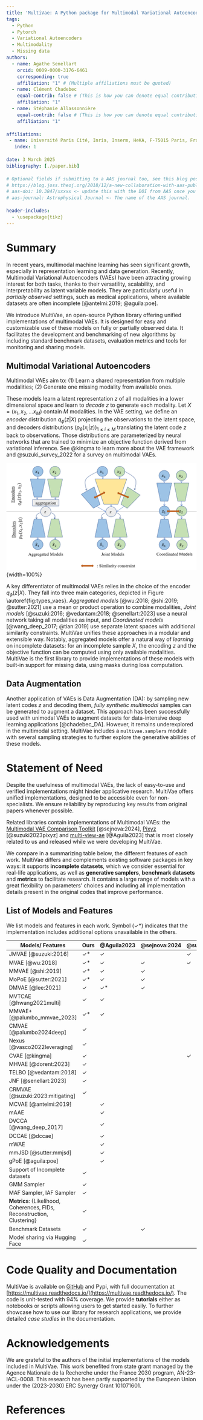 ```yaml
---
title: 'MultiVae: A Python package for Multimodal Variational Autoencoders on Partial Datasets.'
tags:
  - Python
  - Pytorch
  - Variational Autoencoders
  - Multimodality
  - Missing data
authors:
  - name: Agathe Senellart
    orcid: 0009-0000-3176-6461
    corresponding: true
    affiliation: "1" # (Multiple affiliations must be quoted)
  - name: Clément Chadebec
    equal-contrib: false # (This is how you can denote equal contributions between multiple authors)
    affiliation: "1"
  - name: Stéphanie Allassonnière
    equal-contrib: false # (This is how you can denote equal contributions between multiple authors)
    affiliation: "1"
  
affiliations:
 - name: Université Paris Cité, Inria, Inserm, HeKA, F-75015 Paris, France
   index: 1
 
date: 3 March 2025
bibliography: [./paper.bib]

# Optional fields if submitting to a AAS journal too, see this blog post:
# https://blog.joss.theoj.org/2018/12/a-new-collaboration-with-aas-publishing
# aas-doi: 10.3847/xxxxx <- update this with the DOI from AAS once you know it.
# aas-journal: Astrophysical Journal <- The name of the AAS journal.

header-includes:
  - \usepackage{tikz}
---
```


# Summary

In recent years, multimodal machine learning has seen significant growth, especially in representation learning and data generation. Recently, Multimodal
Variational Autoencoders (VAEs) have been attracting growing interest for both tasks, thanks
to their versatility, scalability, and interpretability as latent variable
models. They are particularly useful in *partially observed*
settings, such as medical applications, where available datasets are often incomplete [@antelmi:2019; @aguila:poe].

We introduce
MultiVae, an open-source Python library offering unified implementations of multimodal VAEs. It is designed
for easy and customizable use of these models on fully or partially observed data. It facilitates the development and benchmarking of new algorithms by including
standard benchmark datasets, evaluation metrics and tools for monitoring and
sharing models. 

## Multimodal Variational Autoencoders

Multimodal VAEs aim to:
(1) Learn a shared representation from multiple modalities;
(2) Generate one missing modality from available ones.

These models learn a latent representation $z$ of all modalities in a lower dimensional space and learn to *decode* $z$ to generate each modality. Let $X = (x_1, x_2, ... x_M)$ contain $M$ modalities. In the VAE setting, we define an *encoder* distribution $q_{\phi}(z|X)$ projecting the observations to the latent space, and decoders distributions $(p_{\theta}(x_i|z))_{1 \leq i \leq M}$ translating the latent code $z$ back to observations. Those distributions are parameterized by neural networks that are trained to minimize an objective function derived from variational inference. See @kingma to learn more about the VAE framework and @suzuki_survey_2022 for a survey on multimodal VAEs. 

![Different types of multimodal VAEs \label{fig:types_vae}](mvae_models_diagrams.png){width=100%}

A key differentiator of multimodal VAEs relies in the choice of the encoder $q_{\phi}(z|X)$. They fall into three main categories, depicted in Figure \autoref{fig:types_vaes}. *Aggregated models* [@wu:2018; @shi:2019; @sutter:2021] use a mean or product operation to combine modalities, *Joint models* [@suzuki:2016; @vedantam:2018; @senellart:2023] use a neural network taking all modalities as input, and *Coordinated models* [@wang_deep_2017; @tian:2019] use separate latent spaces with additional similarity constraints. MultiVae unifies these approaches in a modular and extensible way. Notably, aggregated models offer a natural way of *learning* on incomplete datasets: for an incomplete sample $X$, the encoding $z$ and the objective function can be computed using only available modalities. MultiVae is the first library to provide implementations of these models with built-in support for missing data, using masks during loss computation.

## Data Augmentation
Another application of VAEs is Data Augmentation (DA): by sampling new latent codes $z$ and decoding them, *fully synthetic multimodal* samples can be generated to augment a dataset. 
This approach has been successfully used with unimodal VAEs to augment datasets for data-intensive deep learning applications [@chadebec_DA]. However, it remains underexplored in the multimodal setting. 
MultiVae includes a `multivae.samplers` module with several sampling strategies to further explore the generative abilities of these models. 

# Statement of Need

Despite the usefulness of multimodal VAEs, the lack of easy-to-use and verified implementations might hinder 
applicative research. MultiVae offers unified implementations, designed to be accessible even for non-specialists. We ensure reliability by reproducing key results from original papers whenever possible.

Related libraries contain implementations of Multimodal VAEs: the [Multimodal VAE Comparison Toolkit](https://github.com/gabinsane/multimodal-vae-comparison) [@sejnova:2024], [Pixyz](https://github.com/masa-su/pixyz/blob/main/examples/jmvae.ipynb) [@suzuki2023pixyz] and [multi-view-ae](https://github.com/alawryaguila/multi-view-AE) [@Aguila2023] that is most closely related to us and released while we were developing MultiVae.

 We compare in a summarizing table below, the different features of each work. MultiVae differs and complements existing software packages in key ways: it supports **incomplete datasets**, which we consider essential for real-life applications, as well as **generative samplers**, **benchmark datasets** and **metrics** to facilitate research. It contains a large range of models with a great flexibility on parameters' choices and including all implementation details present in the original codes that improve performance.  
 

## List of Models and Features
We list models and features in each work. Symbol ($\checkmark$*) indicates that the implementation includes additional options unavailable in the others.


|Models/ Features           |Ours     |@Aguila2023|@sejnova:2024| @suzuki2023pixyz
|---------------------------|-------|-------|-------|-------|
|JMVAE [@suzuki:2016]       | 	$\checkmark$* |	$\checkmark$| |$\checkmark$|
|MVAE [@wu:2018]             | 	$\checkmark$*|	$\checkmark$|$\checkmark$|$\checkmark$|
|MMVAE [@shi:2019]           |	$\checkmark$*|	$\checkmark$|$\checkmark$| |
|MoPoE [@sutter:2021]        |	$\checkmark$*|	$\checkmark$|$\checkmark$| |
|DMVAE [@lee:2021]           |	$\checkmark$|	$\checkmark$*|$\checkmark$||
|MVTCAE [@hwang2021multi]    |	$\checkmark$|	$\checkmark$|||
|MMVAE+ [@palumbo_mmvae_2023]|	$\checkmark$*|	$\checkmark$|||
|CMVAE [@palumbo2024deep]    |	$\checkmark$||||
|Nexus [@vasco2022leveraging]|	$\checkmark$||||
|CVAE [@kingma]              |	$\checkmark$|||$\checkmark$|
|MHVAE [@dorent:2023]        |	$\checkmark$||||
|TELBO [@vedantam:2018]      |	$\checkmark$||||
|JNF [@senellart:2023]       |	$\checkmark$||||
|CRMVAE [@suzuki:2023:mitigating]|$\checkmark$||||
|MCVAE [@antelmi:2019]||	$\checkmark$|||
|mAAE||	$\checkmark$|||
|DVCCA [@wang_deep_2017]||	$\checkmark$|||
|DCCAE [@dccae]|| $\checkmark$|||
|mWAE||	$\checkmark$|||
|mmJSD [@sutter:mmjsd]||	$\checkmark$|||
|gPoE [@aguila:poe]||	$\checkmark$|||
|Support of Incomplete datasets|	$\checkmark$||||
|GMM Sampler|	$\checkmark$||||
|MAF Sampler, IAF Sampler|	$\checkmark$||||
|**Metrics**: {Likelihood, Coherences, FIDs, Reconstruction, Clustering}|	$\checkmark$|||
|Benchmark Datasets| 	$\checkmark$||$\checkmark$|||
|Model sharing via Hugging Face |	$\checkmark$||||

# Code Quality and Documentation
MultiVae is available on [GitHub](https://github.com/AgatheSenellart/MultiVae) and Pypi, with full documentation at [https://multivae.readthedocs.io/](https://multivae.readthedocs.io/).
The code is unit-tested with 94% coverage. We provide **tutorials** either as notebooks or scripts allowing users to get started easily. To further showcase how to use our library for research applications, we provide detailed *case studies* in the documentation.


# Acknowledgements

We are grateful to the authors of the initial implementations of the models included in MultiVae. 
This work benefited from state grant managed by the Agence Nationale de la Recherche under the France 2030 program,
AN\-23-IACL-0008.
This research has been partly supported by the European Union under the (2023-2030) ERC Synergy Grant 101071601. 


# References


